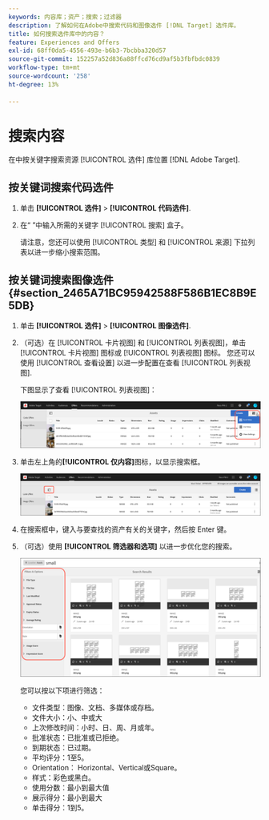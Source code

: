 ```yaml
---
keywords: 内容库；资产；搜索；过滤器
description: 了解如何在Adobe中搜索代码和图像选件 [!DNL Target] 选件库。
title: 如何搜索选件库中的内容？
feature: Experiences and Offers
exl-id: 68ff0da5-4556-493e-b6b3-7bcbba320d57
source-git-commit: 152257a52d836a88ffcd76cd9af5b3fbfbdc0839
workflow-type: tm+mt
source-wordcount: '258'
ht-degree: 13%

---
```


# 搜索内容

在中按关键字搜索资源 [!UICONTROL 选件] 库位置 [!DNL Adobe Target].

## 按关键词搜索代码选件

1. 单击 **[!UICONTROL 选件]** > **[!UICONTROL 代码选件]**.
1. 在“ ”中输入所需的关键字 [!UICONTROL 搜索] 盒子。

   请注意，您还可以使用 [!UICONTROL 类型] 和 [!UICONTROL 来源] 下拉列表以进一步缩小搜索范围。

## 按关键词搜索图像选件 {#section_2465A71BC95942588F586B1EC8B9E5DB}

1. 单击 **[!UICONTROL 选件]** > **[!UICONTROL 图像选件]**.

1. （可选）在 [!UICONTROL 卡片视图] 和 [!UICONTROL 列表视图]，单击 [!UICONTROL 卡片视图] 图标或 [!UICONTROL 列表视图] 图标。 您还可以使用 [!UICONTROL 查看设置] 以进一步配置在查看 [!UICONTROL 列表视图].

   下图显示了查看 [!UICONTROL 列表视图]：

   ![列表视图选项](/help/main/c-experiences/c-manage-content/assets/view-settings-options.png)

1. 单击左上角的&#x200B;**[!UICONTROL 仅内容]**&#x200B;图标，以显示搜索框。

   ![“仅内容”选项](/help/main/c-experiences/c-manage-content/assets/content-only.png)

1. 在搜索框中，键入与要查找的资产有关的关键字，然后按 Enter 键。

1. （可选）使用 **[!UICONTROL 筛选器和选项]** 以进一步优化您的搜索。

   ![筛选器和选项窗格](/help/main/c-experiences/c-manage-content/assets/filter-and-options.png)

   您可以按以下项进行筛选：

   * 文件类型：图像、文档、多媒体或存档。
   * 文件大小：小、中或大
   * 上次修改时间：小时、日、周、月或年。
   * 批准状态：已批准或已拒绝。
   * 到期状态：已过期。
   * 平均评分：1至5。
   * Orientation： Horizontal、Vertical或Square。
   * 样式：彩色或黑白。
   * 使用分数：最小到最大值
   * 展示得分：最小到最大
   * 单击得分：1到5。
